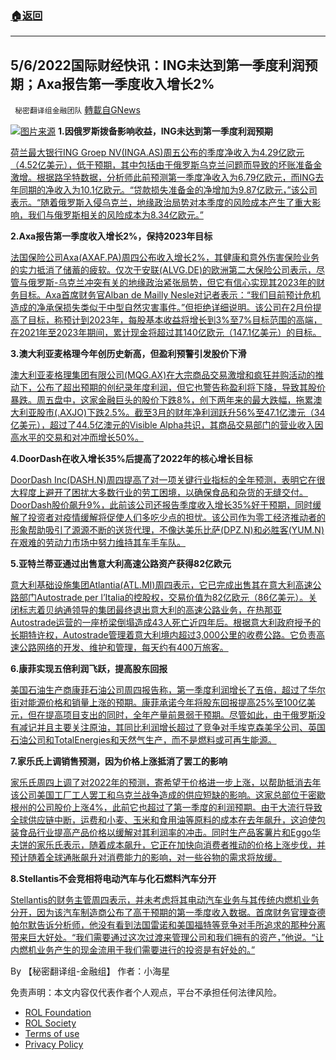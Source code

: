 ###  [:house:返回](README.md)
---


## 5/6/2022国际财经快讯：ING未达到第一季度利润预期；Axa报告第一季度收入增长2%
` 秘密翻译组金融团队` [轉載自GNews](https://gnews.org/zh-hans/2480097/)

![](https://assets.gnews.org/wp-content/uploads/2022/05/图片1-54.png)[图片来源](https://www.reuters.com/) 
**1.因俄罗斯拨备影响收益，ING未达到第一季度利润预期**
 
[荷兰最大银行ING Groep NV(INGA.AS)周五公布的季度净收入为4.29亿欧元（4.52亿美元），低于预期，其中包括由于俄罗斯乌克兰问题而导致的坏账准备金激增。根据路孚特数据，分析师此前预测第一季度净收入为6.79亿欧元，而ING去年同期的净收入为10.1亿欧元。“贷款损失准备金的净增加为9.87亿欧元，”该公司表示。“随着俄罗斯入侵乌克兰，地缘政治局势对本季度的风险成本产生了重大影响，我们与俄罗斯相关的风险成本为8.34亿欧元。”](https://www.reuters.com/business/finance/ing-reports-452-mln-q1-profit-earnings-hit-by-provisions-wholesale-arm-2022-05-06/)
 
**2.Axa报告第一季度收入增长2%，保持2023年目标**
 
[法国保险公司Axa(AXAF.PA)周四公布收入增长2%，其健康和意外伤害保险业务的实力抵消了储蓄的疲软。仅次于安联(ALVG.DE)的欧洲第二大保险公司表示，尽管与俄罗斯-乌克兰冲突有关的地缘政治紧张局势，但它有信心实现其2023年的财务目标。Axa首席财务官Alban de Mailly Nesle对记者表示：“我们目前预计危机造成的净承保损失类似于中型自然灾害事件。”但拒绝详细说明。该公司在2月份提高了目标，称预计到2023年，每股基本收益将增长到3%至7%目标范围的高端，在2021年至2023年期间，累计现金将超过其140亿欧元（147.1亿美元）的目标。](https://www.reuters.com/business/finance/axa-reports-2-rise-first-quarter-revenue-keeps-2023-targets-2022-05-05/)
 
**3.澳大利亚麦格理今年创历史新高，但盈利预警引发股价下滑**
 
[澳大利亚麦格理集团有限公司(MQG.AX)在大宗商品交易激增和疯狂并购活动的推动下，公布了超出预期的创纪录年度利润，但它也警告称盈利将下降，导致其股价暴跌。周五盘中，这家金融巨头的股价下跌8%，创下两年来的最大跌幅，拖累澳大利亚股市(.AXJO)下跌2.5%。截至3月的财年净利润跃升56%至47.1亿澳元（34亿美元），超过了44.5亿澳元的Visible Alpha共识，其商品交易部门的营业收入因高水平的交易和对冲而增长50%。](https://www.reuters.com/business/finance/macquarie-warns-slowdown-after-bumper-year-shares-tumble-almost-6-2022-05-06/)
 
**4.DoorDash在收入增长35%后提高了2022年的核心增长目标**
 
[DoorDash Inc(DASH.N)周四提高了对一项关键行业指标的全年预测，表明它在很大程度上避开了困扰大多数行业的劳工困境，以确保食品和杂货的无缝交付。DoorDash股价飙升9%，此前该公司还报告季度收入增长35%好于预期，同时缓解了投资者对疫情缓解将促使人们多吃少点的担忧。该公司作为零工经济推动者的形象帮助吸引了源源不断的送货代理，不像达美乐比萨(DPZ.N)和必胜客(YUM.N)在艰难的劳动力市场中努力维持其车手车队。](https://www.reuters.com/technology/doordash-raises-2022-core-growth-target-eases-driver-shortage-concern-2022-05-05/)
 
**5.亚特兰蒂亚通过出售意大利高速公路资产获得82亿欧元**
 
[意大利基础设施集团Atlantia(ATL.MI)周四表示，它已完成出售其在意大利高速公路部门Autostrade per l’Italia的控股权，交易价值为82亿欧元（86亿美元）。关闭标志着贝纳通领导的集团最终退出意大利的高速公路业务，在热那亚Autostrade运营的一座桥梁倒塌造成43人死亡近四年后。根据意大利政府授予的长期特许权，Autostrade管理着意大利境内超过3,000公里的收费公路。它负责高速公路网络的开发、维护和管理，每天约有400万旅客。](https://www.reuters.com/business/atlantia-pockets-82-bln-euros-sale-italian-motorway-assets-2022-05-05/)
 
**6.康菲实现五倍利润飞跃，提高股东回报**
 
[美国石油生产商康菲石油公司周四报告称，第一季度利润增长了五倍，超过了华尔街对能源价格和销量上涨的预期。康菲承诺今年将股东回报提高25%至100亿美元，但在提高项目支出的同时，全年产量前景弱于预期。尽管如此，由于俄罗斯没有减记并且主要关注原油，其同比利润增长超过了竞争对手埃克森美孚公司、英国石油公司和TotalEnergies和天然气生产，而不是燃料或可再生能源。](https://www.reuters.com/business/energy/conocophillips-profit-rises-strong-crude-prices-2022-05-05/)
 
**7.家乐氏上调销售预测，因为价格上涨抵消了罢工的影响**
 
[家乐氏周四上调了对2022年的预测，寄希望于价格进一步上涨，以帮助抵消去年该公司美国工厂工人罢工和乌克兰战争造成的供应短缺的影响。这家总部位于密歇根州的公司股价上涨4%，此前它也超过了第一季度的利润预期。由于大流行导致全球供应链中断，运费和小麦、玉米和食用油等原料的成本在去年飙升，这迫使包装食品行业提高产品价格以缓解对其利润率的冲击。同时生产品客薯片和Eggo华夫饼的家乐氏表示，随着成本飙升，它正在加快向消费者推动的价格上涨步伐，并预计随着全球通胀飙升对消费能力的影响，对一些谷物的需求将放缓。](https://www.reuters.com/business/kellogg-raises-annual-sales-forecast-boosted-by-price-increases-2022-05-05/)
 
**8.Stellantis不会竞相将电动汽车与化石燃料汽车分开**
 
[Stellantis的财务主管周四表示，并未考虑将其电动汽车业务与其传统内燃机业务分开，因为该汽车制造商公布了高于预期的第一季度收入数据。首席财务官理查德帕尔默告诉分析师，他没有看到法国雷诺和美国福特等竞争对手所追求的那种分离带来巨大好处。“我们需要通过这次过渡来管理公司和我们拥有的资产，”他说。“让内燃机业务产生的现金流用于我们需要进行的投资是有好处的。”](https://www.reuters.com/business/autos-transportation/stellantis-says-q1-sales-rose-12-strong-pricing-vehicle-mix-2022-05-05/)
 
By 【秘密翻译组-金融组】
作者：小海星

免责声明：本文内容仅代表作者个人观点，平台不承担任何法律风险。
  
- [ROL Foundation](https://rolfoundation.org/)
- [ROL Society](https://rolsociety.org/)
- [Terms of use](https://gnews.org/terms-of-use-3/)
- [Privacy Policy](https://gnews.org/privacy-policy/)
